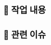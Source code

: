 <!-- PR 제목: [작업 제목] -->

# 📌 작업 내용

<!-- 설명 및 이미지 첨부 가능 -->

# 📌 관련 이슈

<!-- 유의할 점, 궁금한 점 등 -->
<!-- 없는 경우 삭제 -->
